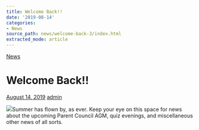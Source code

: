 ```yaml
---
title: Welcome Back!!
date: '2019-08-14'
categories:
- News
source_path: news/welcome-back-3/index.html
extracted_mode: article
---
```

[News](/news/)

# Welcome Back!!

[August 14, 2019](/news/welcome-back-3/) [admin](author/admin/)

[![](/assets/images/2019/08/HPS-vBlazer-Badge.jpg)](/assets/images/2019/08/HPS-vBlazer-Badge.jpg)Summer has flown by, as ever. Keep your eye on this space for news about the upcoming Parent Council AGM, quiz evenings, and miscellaneous other news of all sorts.
